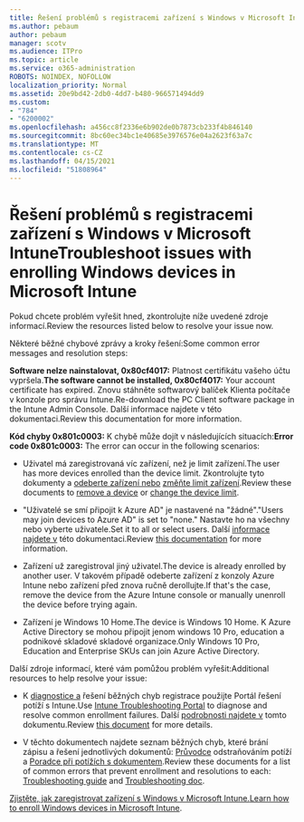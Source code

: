 ```yaml
---
title: Řešení problémů s registracemi zařízení s Windows v Microsoft Intune
ms.author: pebaum
author: pebaum
manager: scotv
ms.audience: ITPro
ms.topic: article
ms.service: o365-administration
ROBOTS: NOINDEX, NOFOLLOW
localization_priority: Normal
ms.assetid: 20e9bd42-2db0-4dd7-b480-966571494dd9
ms.custom:
- "784"
- "6200002"
ms.openlocfilehash: a456cc8f2336e6b902de0b7873cb233f4b846140
ms.sourcegitcommit: 8bc60ec34bc1e40685e3976576e04a2623f63a7c
ms.translationtype: MT
ms.contentlocale: cs-CZ
ms.lasthandoff: 04/15/2021
ms.locfileid: "51808964"
---
```

# <a name="troubleshoot-issues-with-enrolling-windows-devices-in-microsoft-intune"></a><span data-ttu-id="8a17f-102">Řešení problémů s registracemi zařízení s Windows v Microsoft Intune</span><span class="sxs-lookup"><span data-stu-id="8a17f-102">Troubleshoot issues with enrolling Windows devices in Microsoft Intune</span></span>

<span data-ttu-id="8a17f-103">Pokud chcete problém vyřešit hned, zkontrolujte níže uvedené zdroje informací.</span><span class="sxs-lookup"><span data-stu-id="8a17f-103">Review the resources listed below to resolve your issue now.</span></span>
  
<span data-ttu-id="8a17f-104">Některé běžné chybové zprávy a kroky řešení:</span><span class="sxs-lookup"><span data-stu-id="8a17f-104">Some common error messages and resolution steps:</span></span>
  
 <span data-ttu-id="8a17f-105">**Software nelze nainstalovat, 0x80cf4017:** Platnost certifikátu vašeho účtu vypršela.</span><span class="sxs-lookup"><span data-stu-id="8a17f-105">**The software cannot be installed, 0x80cf4017:** Your account certificate has expired.</span></span> <span data-ttu-id="8a17f-106">Znovu stáhněte softwarový balíček Klienta počítače v konzole pro správu Intune.</span><span class="sxs-lookup"><span data-stu-id="8a17f-106">Re-download the PC Client software package in the Intune Admin Console.</span></span> <span data-ttu-id="8a17f-107">Další informace najdete v této dokumentaci.</span><span class="sxs-lookup"><span data-stu-id="8a17f-107">Review this documentation for more information.</span></span>
  
 <span data-ttu-id="8a17f-108">**Kód chyby 0x801c0003:** K chybě může dojít v následujících situacích:</span><span class="sxs-lookup"><span data-stu-id="8a17f-108">**Error code 0x801c0003:** The error can occur in the following scenarios:</span></span>
  
-  <span data-ttu-id="8a17f-109">Uživatel má zaregistrovaná víc zařízení, než je limit zařízení.</span><span class="sxs-lookup"><span data-stu-id="8a17f-109">The user has more devices enrolled than the device limit.</span></span> <span data-ttu-id="8a17f-110">Zkontrolujte tyto dokumenty a [odeberte zařízení nebo](https://docs.microsoft.com/intune/devices-wipe) [změňte limit zařízení](https://docs.microsoft.com/intune/enrollment-restrictions-set#set-device-limit-restrictions).</span><span class="sxs-lookup"><span data-stu-id="8a17f-110">Review these documents to [remove a device](https://docs.microsoft.com/intune/devices-wipe) or [change the device limit](https://docs.microsoft.com/intune/enrollment-restrictions-set#set-device-limit-restrictions).</span></span>

-  <span data-ttu-id="8a17f-111">"Uživatelé se smí připojit k Azure AD" je nastavené na "žádné".</span><span class="sxs-lookup"><span data-stu-id="8a17f-111">"Users may join devices to Azure AD" is set to "none."</span></span> <span data-ttu-id="8a17f-112">Nastavte ho na všechny nebo vyberte uživatele.</span><span class="sxs-lookup"><span data-stu-id="8a17f-112">Set it to all or select users.</span></span> <span data-ttu-id="8a17f-113">Další [informace najdete v](https://docs.microsoft.com/azure/active-directory/device-management-azure-portal#configure-device-settings) této dokumentaci.</span><span class="sxs-lookup"><span data-stu-id="8a17f-113">Review [this documentation](https://docs.microsoft.com/azure/active-directory/device-management-azure-portal#configure-device-settings) for more information.</span></span>

-  <span data-ttu-id="8a17f-114">Zařízení už zaregistroval jiný uživatel.</span><span class="sxs-lookup"><span data-stu-id="8a17f-114">The device is already enrolled by another user.</span></span> <span data-ttu-id="8a17f-115">V takovém případě odeberte zařízení z konzoly Azure Intune nebo zařízení před znova ručně derollujte.</span><span class="sxs-lookup"><span data-stu-id="8a17f-115">If that's the case, remove the device from the Azure Intune console or manually unenroll the device before trying again.</span></span>

-  <span data-ttu-id="8a17f-116">Zařízení je Windows 10 Home.</span><span class="sxs-lookup"><span data-stu-id="8a17f-116">The device is Windows 10 Home.</span></span> <span data-ttu-id="8a17f-117">K Azure Active Directory se mohou připojit jenom windows 10 Pro, education a podnikové skladové skladové organizace.</span><span class="sxs-lookup"><span data-stu-id="8a17f-117">Only Windows 10 Pro, Education and Enterprise SKUs can join Azure Active Directory.</span></span>

<span data-ttu-id="8a17f-118">Další zdroje informací, které vám pomůžou problém vyřešit:</span><span class="sxs-lookup"><span data-stu-id="8a17f-118">Additional resources to help resolve your issue:</span></span>
  
-  <span data-ttu-id="8a17f-119">K [diagnostice a](https://devicemanagement.microsoft.com/#blade/Microsoft_Intune_DeviceSettings/TroubleshootBlade) řešení běžných chyb registrace použijte Portál řešení potíží s Intune.</span><span class="sxs-lookup"><span data-stu-id="8a17f-119">Use [Intune Troubleshooting Portal](https://devicemanagement.microsoft.com/#blade/Microsoft_Intune_DeviceSettings/TroubleshootBlade) to diagnose and resolve common enrollment failures.</span></span> <span data-ttu-id="8a17f-120">Další [podrobnosti najdete v](https://docs.microsoft.com/intune/help-desk-operators) tomto dokumentu.</span><span class="sxs-lookup"><span data-stu-id="8a17f-120">Review [this document](https://docs.microsoft.com/intune/help-desk-operators) for more details.</span></span>

-  <span data-ttu-id="8a17f-121">V těchto dokumentech najdete seznam běžných chyb, které brání zápisu a řešení jednotlivých dokumentů: [Průvodce](https://support.microsoft.com/help/4089533/troubleshooting-windows-device-enrollment-problems-in-microsoft-intune) odstraňováním potíží a [Poradce při potížích s dokumentem](https://docs.microsoft.com/troubleshoot/mem/intune/troubleshoot-device-enrollment-in-intune).</span><span class="sxs-lookup"><span data-stu-id="8a17f-121">Review these documents for a list of common errors that prevent enrollment and resolutions to each: [Troubleshooting guide](https://support.microsoft.com/help/4089533/troubleshooting-windows-device-enrollment-problems-in-microsoft-intune) and [Troubleshooting doc](https://docs.microsoft.com/troubleshoot/mem/intune/troubleshoot-device-enrollment-in-intune).</span></span>

<span data-ttu-id="8a17f-122">[Zjistěte, jak zaregistrovat zařízení s Windows v Microsoft Intune.](https://docs.microsoft.com/intune/windows-enroll)</span><span class="sxs-lookup"><span data-stu-id="8a17f-122">[Learn how to enroll Windows devices in Microsoft Intune](https://docs.microsoft.com/intune/windows-enroll).</span></span>

